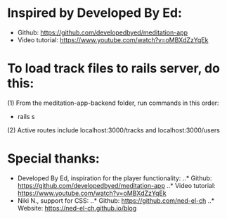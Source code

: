 # Inspired by Developed By Ed:

- Github: https://github.com/developedbyed/meditation-app
- Video tutorial: https://www.youtube.com/watch?v=oMBXdZzYqEk

# To load track files to rails server, do this:

(1) From the meditation-app-backend folder, run commands in this order:

- rails s

(2) Active routes include localhost:3000/tracks and localhost:3000/users

# Special thanks:

- Developed By Ed, inspiration for the player functionality:
  ..\* Github: https://github.com/developedbyed/meditation-app
  ..\* Video tutorial: https://www.youtube.com/watch?v=oMBXdZzYqEk
- Niki N., support for CSS:
  ..\* Github: https://github.com/ned-el-ch
  ..\* Website: https://ned-el-ch.github.io/blog
